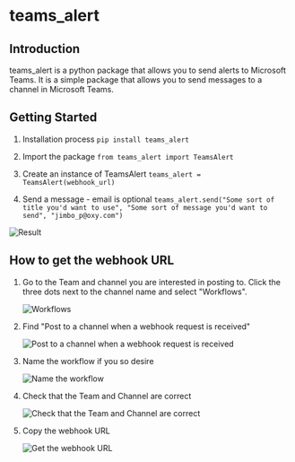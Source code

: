 # teams_alert

## Introduction

teams_alert is a python package that allows you to send alerts to Microsoft Teams. It is a simple package that allows you to send messages to a channel in Microsoft Teams.

## Getting Started

1. Installation process
```pip install teams_alert```

2. Import the package
```from teams_alert import TeamsAlert```

3. Create an instance of TeamsAlert
```teams_alert = TeamsAlert(webhook_url)```

4. Send a message - email is optional
```teams_alert.send("Some sort of title you'd want to use", "Some sort of message you'd want to send", "jimbo_p@oxy.com")```

![Result](https://raw.githubusercontent.com/jimbo-p/teams_alert/c367c1ff8612c09aeea7bea15c2b1a7d71ecc478/docs/result_card.JPG)

## How to get the webhook URL

1. Go to the Team and channel you are interested in posting to. Click the three dots next to the channel name and select "Workflows".

    ![Workflows](https://raw.githubusercontent.com/jimbo-p/teams_alert/c367c1ff8612c09aeea7bea15c2b1a7d71ecc478/docs/teams_workflows.JPG)

2. Find "Post to a channel when a webhook request is received"

    ![Post to a channel when a webhook request is received](https://raw.githubusercontent.com/jimbo-p/teams_alert/c367c1ff8612c09aeea7bea15c2b1a7d71ecc478/docs/teams_webhook_workflow.JPG)

3. Name the workflow if you so desire

    ![Name the workflow](https://raw.githubusercontent.com/jimbo-p/teams_alert/c367c1ff8612c09aeea7bea15c2b1a7d71ecc478/docs/workflows_naming.JPG)

4. Check that the Team and Channel are correct

    ![Check that the Team and Channel are correct](https://raw.githubusercontent.com/jimbo-p/teams_alert/c367c1ff8612c09aeea7bea15c2b1a7d71ecc478/docs/workflow_team_and_channel.JPG)

5. Copy the webhook URL

    ![Get the webhook URL](https://raw.githubusercontent.com/jimbo-p/teams_alert/c367c1ff8612c09aeea7bea15c2b1a7d71ecc478/docs/workflow_URL.JPG)
